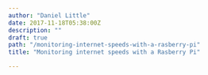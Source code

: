 ```yaml
---
author: "Daniel Little"
date: 2017-11-18T05:38:00Z
description: ""
draft: true
path: "/monitoring-internet-speeds-with-a-rasberry-pi"
title: "Monitoring internet speeds with a Rasberry Pi"

---
```


